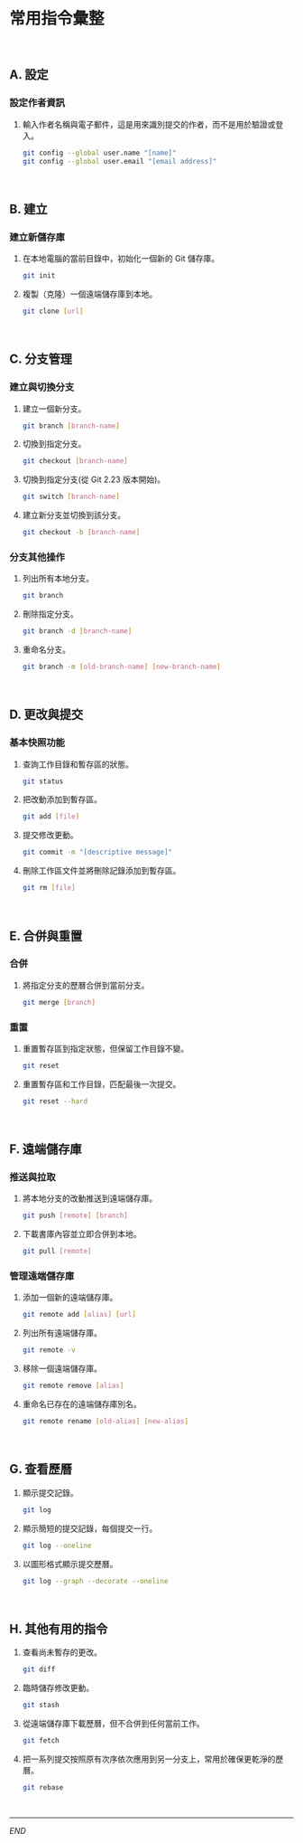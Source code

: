 # 常用指令彙整
<br>

## A. 設定

### 設定作者資訊

1. 輸入作者名稱與電子郵件，這是用來識別提交的作者，而不是用於驗證或登入。

    ```bash
    git config --global user.name "[name]"
    git config --global user.email "[email address]"
    ```

<br>

## B. 建立

### 建立新儲存庫

1. 在本地電腦的當前目錄中，初始化一個新的 Git 儲存庫。

    ```bash
    git init
    ```
2. 複製（克隆）一個遠端儲存庫到本地。

    ```bash
    git clone [url]
    ```

<br>

## C. 分支管理

### 建立與切換分支

1. 建立一個新分支。

    ```bash
    git branch [branch-name]
    ```

2. 切換到指定分支。

    ```bash
    git checkout [branch-name]
    ```

3. 切換到指定分支(從 Git 2.23 版本開始)。

    ```bash
    git switch [branch-name]
    ```

4. 建立新分支並切換到該分支。

    ```bash
    git checkout -b [branch-name]
    ```

### 分支其他操作

1. 列出所有本地分支。

    ```bash
    git branch
    ```

2. 刪除指定分支。

    ```bash
    git branch -d [branch-name]
    ```

3. 重命名分支。

    ```bash
    git branch -m [old-branch-name] [new-branch-name]
    ```

<br>

## D. 更改與提交

### 基本快照功能

1. 查詢工作目錄和暫存區的狀態。

    ```bash
    git status
    ```

2. 把改動添加到暫存區。

    ```bash
    git add [file]
    ```

3. 提交修改更動。

    ```bash
    git commit -m "[descriptive message]"
    ```

4. 刪除工作區文件並將刪除記錄添加到暫存區。

    ```bash
    git rm [file]
    ```

<br>

## E. 合併與重置

### 合併

1. 將指定分支的歷曆合併到當前分支。

    ```bash
    git merge [branch]
    ```

### 重置

1. 重置暫存區到指定狀態，但保留工作目錄不變。

    ```bash
    git reset
    ```

2. 重置暫存區和工作目錄，匹配最後一次提交。

    ```bash
    git reset --hard
    ```

<br>

## F. 遠端儲存庫

### 推送與拉取

1. 將本地分支的改動推送到遠端儲存庫。

    ```bash
    git push [remote] [branch]
    ```

2. 下載書庫內容並立即合併到本地。

    ```bash
    git pull [remote]
    ```

### 管理遠端儲存庫

1. 添加一個新的遠端儲存庫。

    ```bash
    git remote add [alias] [url]
    ```

2. 列出所有遠端儲存庫。

    ```bash
    git remote -v
    ```

3. 移除一個遠端儲存庫。

    ```bash
    git remote remove [alias]
    ```

4. 重命名已存在的遠端儲存庫別名。

    ```bash
    git remote rename [old-alias] [new-alias]
    ```

<br>

## G. 查看歷曆


1. 顯示提交記錄。

    ```bash
    git log
    ```

2. 顯示簡短的提交記錄，每個提交一行。

    ```bash
    git log --oneline
    ```

3. 以圖形格式顯示提交歷曆。

    ```bash
    git log --graph --decorate --oneline
    ```

<br>

## H. 其他有用的指令


1. 查看尚未暫存的更改。

    ```bash
    git diff
    ```

2. 臨時儲存修改更動。

    ```bash
    git stash
    ```

3. 從遠端儲存庫下載歷曆，但不合併到任何當前工作。

    ```bash
    git fetch
    ```

4. 把一系列提交按照原有次序依次應用到另一分支上，常用於確保更乾淨的歷曆。

    ```bash
    git rebase
    ```

<br>

---

_END_